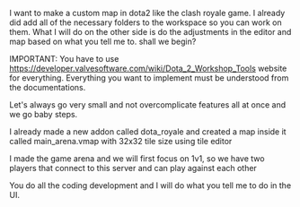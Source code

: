 I want to make a custom map in dota2 like the clash royale game. I already did add all of the necessary folders to the workspace so you can work on them. What I will do on the other side is do the adjustments in the editor and map based on what you tell me to. shall we begin? 

IMPORTANT:
You have to use https://developer.valvesoftware.com/wiki/Dota_2_Workshop_Tools website for everything. Everything you want to implement must be understood from the documentations.

Let's always go very small and not overcomplicate features all at once and we go baby steps.

I already made a new addon called dota_royale
and created a map inside it called main_arena.vmap with 32x32 tile size using tile editor

I made the game arena and we will first focus on 1v1, so we have two players that connect to this server and can play against each other

You do all the coding development and I will do what you tell me to do in the UI. 